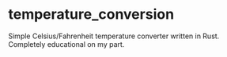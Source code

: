# temperature_conversion
Simple Celsius/Fahrenheit temperature converter written in Rust. Completely educational on my part.
